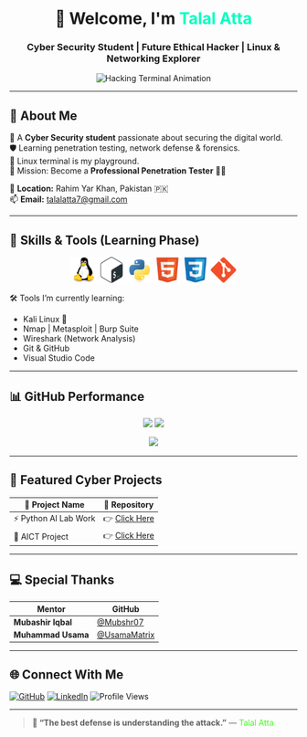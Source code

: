 <h1 align="center">👋 Welcome, I'm <span style="color:#00FFBF;">Talal Atta</span></h1>
<h3 align="center">Cyber Security Student | Future Ethical Hacker | Linux & Networking Explorer</h3>

<p align="center">
  <!-- Hosted GIF (works immediately). Replace this URL with your repo asset if you upload one. -->
  <img src="https://i.imgur.com/pQT0l.gif" width="500" alt="Hacking Terminal Animation"/>
</p>











---

## 🚀 About Me

🔐 A **Cyber Security student** passionate about securing the digital world.  
🛡️ Learning penetration testing, network defense & forensics.  
🐧 Linux terminal is my playground.  
🎯 Mission: Become a **Professional Penetration Tester** 🕵️‍♂️

📍 **Location:** Rahim Yar Khan, Pakistan 🇵🇰  
📫 **Email:** [talalatta7@gmail.com](mailto:talalatta7@gmail.com)

---

## 🧠 Skills & Tools (Learning Phase)

<p align="center">
  <img src="https://raw.githubusercontent.com/devicons/devicon/master/icons/linux/linux-original.svg" width="45" title="Linux"/>
  <img src="https://raw.githubusercontent.com/devicons/devicon/master/icons/bash/bash-original.svg" width="45" title="Bash"/>
  <img src="https://raw.githubusercontent.com/devicons/devicon/master/icons/python/python-original.svg" width="45" title="Python"/>
  <img src="https://raw.githubusercontent.com/devicons/devicon/master/icons/html5/html5-original.svg" width="45" title="HTML5"/>
  <img src="https://raw.githubusercontent.com/devicons/devicon/master/icons/css3/css3-original.svg" width="45" title="CSS3"/>
  <img src="https://raw.githubusercontent.com/devicons/devicon/master/icons/git/git-original.svg" width="45" title="Git"/>
</p>

🛠️ Tools I’m currently learning:
- Kali Linux 🐉  
- Nmap | Metasploit | Burp Suite  
- Wireshark (Network Analysis)  
- Git & GitHub  
- Visual Studio Code  

---

## 📊 GitHub Performance

<p align="center">
  <img height="170" src="https://github-readme-stats.vercel.app/api?username=Talal274&show_icons=true&theme=dark&count_private=true"/>
  <img height="170" src="https://github-readme-stats.vercel.app/api/top-langs/?username=Talal274&layout=compact&theme=dark"/>
</p>

<p align="center">
  <img height="170" src="https://github-readme-streak-stats.herokuapp.com/?user=Talal274&theme=dark"/>
</p>

---

## 🚩 Featured Cyber Projects

| 🔗 Project Name | 📁 Repository |
|----------------|---------------|
| ⚡ Python AI Lab Work | 👉 [Click Here](https://github.com/Talal274/AI-Lab-Python-code) |
| 🔐 AICT Project | 👉 [Click Here](https://github.com/Talal274/AICT-Project) |

---

## 💻 Special Thanks

| Mentor | GitHub |
|--------|--------|
| **Mubashir Iqbal** | [@Mubshr07](https://github.com/Mubshr07) |
| **Muhammad Usama** | [@UsamaMatrix](https://github.com/UsamaMatrix) |

---

## 🌐 Connect With Me

[![GitHub](https://img.shields.io/badge/GitHub-000000?style=for-the-badge&logo=github&logoColor=white)](https://github.com/Talal274)
[![LinkedIn](https://img.shields.io/badge/LinkedIn-0077b5?style=for-the-badge&logo=linkedin&logoColor=white)](https://www.linkedin.com/posts/talal-atta-352369335_activity-7257288126019055616-X0VK)
![Profile Views](https://komarev.com/ghpvc/?username=Talal274&style=for-the-badge&color=gray)

---

> **🧩 “The best defense is understanding the attack.”** — <span style="color:#39FF14;">Talal Atta</span>

